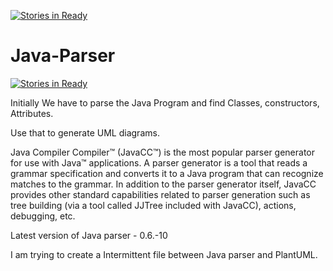 [![Stories in Ready](https://badge.waffle.io/arunc4u91/Java-Parser.png?label=ready&title=Ready)](https://waffle.io/arunc4u91/Java-Parser)
# Java-Parser
[![Stories in Ready](https://badge.waffle.io/arunc4u91/Java-Parser.png?label=ready&title=Ready)](http://waffle.io/arunc4u91/Java-Parser)


Initially We have to parse the Java Program and find Classes, constructors, Attributes.

Use that to generate UML diagrams.

Java Compiler Compiler™ (JavaCC™) is the most popular parser generator for use with Java™ applications. A parser generator is a tool that reads a grammar specification and converts it to a Java program that can recognize matches to the grammar. In addition to the parser generator itself, JavaCC provides other standard capabilities related to parser generation such as tree building (via a tool called JJTree included with JavaCC), actions, debugging, etc.


Latest version of Java parser - 0.6.-10

I am trying to create a Intermittent file between Java parser and PlantUML.
